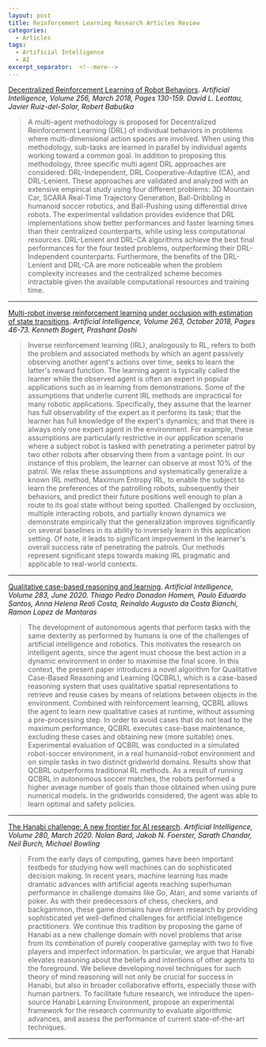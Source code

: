 ```yaml
---
layout: post
title: Reinforcement Learning Research Articles Review
categories:
  - Articles
tags:
  - Artificial Intelligence
  - AI
excerpt_separator:  <!--more-->
---
```


[Decentralized Reinforcement Learning of Robot Behaviors](https://www.sciencedirect.com/science/article/pii/S0004370217301674).
<cite>Artificial Intelligence, Volume 256, March 2018, Pages 130-159.
      David L. Leottau, Javier Ruiz-del-Solar, Robert Babuška</cite>
> A multi-agent methodology is proposed for Decentralized Reinforcement Learning (DRL) of individual behaviors in problems where multi-dimensional action spaces are involved. When using this methodology, sub-tasks are learned in parallel by individual agents working toward a common goal. In addition to proposing this methodology, three specific multi agent DRL approaches are considered: DRL-Independent, DRL Cooperative-Adaptive (CA), and DRL-Lenient. These approaches are validated and analyzed with an extensive empirical study using four different problems: 3D Mountain Car, SCARA Real-Time Trajectory Generation, Ball-Dribbling in humanoid soccer robotics, and Ball-Pushing using differential drive robots. The experimental validation provides evidence that DRL implementations show better performances and faster learning times than their centralized counterparts, while using less computational resources. DRL-Lenient and DRL-CA algorithms achieve the best final performances for the four tested problems, outperforming their DRL-Independent counterparts. Furthermore, the benefits of the DRL-Lenient and DRL-CA are more noticeable when the problem complexity increases and the centralized scheme becomes intractable given the available computational resources and training time. 

***

[Multi-robot inverse reinforcement learning under occlusion with estimation of state transitions](https://www.sciencedirect.com/science/article/pii/S0004370218303606).
<cite>Artificial Intelligence, Volume 263, October 2018, Pages 46-73.
      Kenneth Bogert, Prashant Doshi</cite>
> Inverse reinforcement learning (IRL), analogously to RL, refers to both the problem and associated methods by which an agent passively observing another agent's actions over time, seeks to learn the latter's reward function. The learning agent is typically called the learner while the observed agent is often an expert in popular applications such as in learning from demonstrations. Some of the assumptions that underlie current IRL methods are impractical for many robotic applications. Specifically, they assume that the learner has full observability of the expert as it performs its task; that the learner has full knowledge of the expert's dynamics; and that there is always only one expert agent in the environment. For example, these assumptions are particularly restrictive in our application scenario where a subject robot is tasked with penetrating a perimeter patrol by two other robots after observing them from a vantage point. In our instance of this problem, the learner can observe at most 10% of the patrol. We relax these assumptions and systematically generalize a known IRL method, Maximum Entropy IRL, to enable the subject to learn the preferences of the patrolling robots, subsequently their behaviors, and predict their future positions well enough to plan a route to its goal state without being spotted. Challenged by occlusion, multiple interacting robots, and partially known dynamics we demonstrate empirically that the generalization improves significantly on several baselines in its ability to inversely learn in this application setting. Of note, it leads to significant improvement in the learner's overall success rate of penetrating the patrols. Our methods represent significant steps towards making IRL pragmatic and applicable to real-world contexts. 

***
<!--more-->

[Qualitative case-based reasoning and learning](https://www.sciencedirect.com/science/article/pii/S0004370218303424).
<cite>Artificial Intelligence, Volume 283, June 2020.
      Thiago Pedro Donadon Homem, Paulo Eduardo Santos, Anna Helena Reali Costa, Reinaldo Augusto da Costa Bianchi, Ramon Lopez de Mantaras</cite>
> The development of autonomous agents that perform tasks with the same dexterity as performed by humans is one of the challenges of artificial intelligence and robotics. This motivates the research on intelligent agents, since the agent must choose the best action in a dynamic environment in order to maximise the final score. In this context, the present paper introduces a novel algorithm for Qualitative Case-Based Reasoning and Learning (QCBRL), which is a case-based reasoning system that uses qualitative spatial representations to retrieve and reuse cases by means of relations between objects in the environment. Combined with reinforcement learning, QCBRL allows the agent to learn new qualitative cases at runtime, without assuming a pre-processing step. In order to avoid cases that do not lead to the maximum performance, QCBRL executes case-base maintenance, excluding these cases and obtaining new (more suitable) ones. Experimental evaluation of QCBRL was conducted in a simulated robot-soccer environment, in a real humanoid-robot environment and on simple tasks in two distinct gridworld domains. Results show that QCBRL outperforms traditional RL methods. As a result of running QCBRL in autonomous soccer matches, the robots performed a higher average number of goals than those obtained when using pure numerical models. In the gridworlds considered, the agent was able to learn optimal and safety policies. 

***

[The Hanabi challenge: A new frontier for AI research](https://www.sciencedirect.com/science/article/pii/S0004370218303424).
<cite>Artificial Intelligence, Volume 280, March 2020.
      Nolan Bard, Jakob N. Foerster, Sarath Chandar, Neil Burch, Michael Bowling</cite>
> From the early days of computing, games have been important testbeds for studying how well machines can do sophisticated decision making. In recent years, machine learning has made dramatic advances with artificial agents reaching superhuman performance in challenge domains like Go, Atari, and some variants of poker. As with their predecessors of chess, checkers, and backgammon, these game domains have driven research by providing sophisticated yet well-defined challenges for artificial intelligence practitioners. We continue this tradition by proposing the game of Hanabi as a new challenge domain with novel problems that arise from its combination of purely cooperative gameplay with two to five players and imperfect information. In particular, we argue that Hanabi elevates reasoning about the beliefs and intentions of other agents to the foreground. We believe developing novel techniques for such theory of mind reasoning will not only be crucial for success in Hanabi, but also in broader collaborative efforts, especially those with human partners. To facilitate future research, we introduce the open-source Hanabi Learning Environment, propose an experimental framework for the research community to evaluate algorithmic advances, and assess the performance of current state-of-the-art techniques. 

***